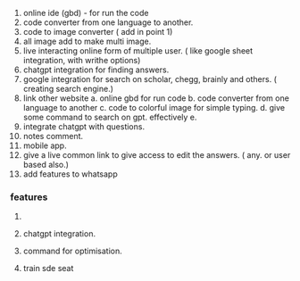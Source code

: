 1. online ide (gbd) - for run the code 
2. code converter from one language to another.
3. code to image converter ( add in point 1)
4. all image add to make multi image.
5. live interacting online form of multiple user. ( like google sheet integration, with writhe options)
6. chatgpt integration for finding answers.
7. google integration for search on scholar, chegg, brainly and others. ( creating search engine.)
8. link other website 
    a. online gbd for run code
    b. code converter from one language to another
    c. code to colorful image for simple typing.
    d. give some command to search on gpt. effectively
    e. 
9. integrate chatgpt with questions.
10. notes comment.
11. mobile app. 
12. give a live common link to give access to edit the answers. ( any. or user based also.)
13. add features to whatsapp



### features
1. 



1. chatgpt integration.
2. command for optimisation. 
3. train sde seat
